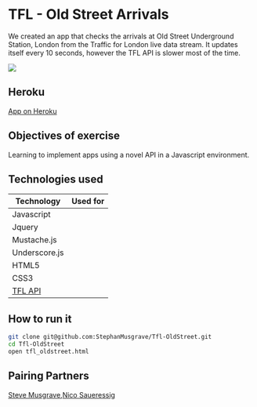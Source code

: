 TFL - Old Street Arrivals 
===
We created an app that checks the arrivals at Old Street Underground Station, London from the Traffic for London live data stream. It updates itself every 10 seconds, however the TFL API is slower most of the time.

![](public/oldstreetarrivalapp.png)

Heroku
----
[App on Heroku]

Objectives of exercise
----
Learning to implement apps using a novel API in a Javascript environment.

## Technologies used
|Technology                 |Used for                        |
|---------------------------|--------------------------------|
| Javascript | |
| Jquery | |
| Mustache.js | |
| Underscore.js | |
| HTML5 | |
| CSS3 | |
| [TFL API] | |


How to run it
----
```sh
git clone git@github.com:StephanMusgrave/Tfl-OldStreet.git
cd Tfl-OldStreet
open tfl_oldstreet.html
```

Pairing Partners
----
[Steve Musgrave],[Nico Saueressig]

[Steve Musgrave]:https://github.com/StephanMusgrave
[Nico Saueressig]:https://github.com/NicoSa
[TFL API]:http://api.tfl.gov.uk/
[App on Heroku]:http://tfl-oldstreet.herokuapp.com/
